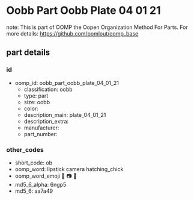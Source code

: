 # Oobb Part Oobb Plate 04 01 21  

note: This is part of OOMP the Oopen Organization Method For Parts. For more details: https://github.com/oomlout/oomp_base

##  part details





### id
* oomp_id: oobb_part_oobb_plate_04_01_21
  * classification: oobb
  * type: part
  * size: oobb
  * color: 
  * description_main: plate_04_01_21
  * description_extra: 
  * manufacturer: 
  * part_number: 

### other_codes
* short_code: ob
* oomp_word: lipstick camera hatching_chick
* oomp_word_emoji :lipstick: :camera: :hatching_chick:
* md5_6_alpha: 6ngp5
* md5_6: aa7a49